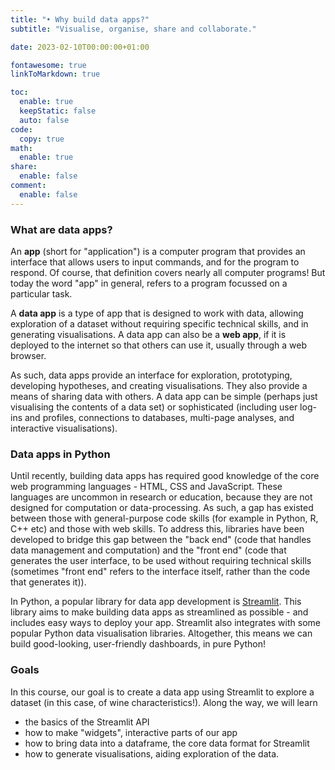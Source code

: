 ```yaml
---
title: "• Why build data apps?"
subtitle: "Visualise, organise, share and collaborate."

date: 2023-02-10T00:00:00+01:00

fontawesome: true
linkToMarkdown: true

toc:
  enable: true
  keepStatic: false
  auto: false
code:
  copy: true
math:
  enable: true
share:
  enable: false
comment:
  enable: false
---
```


### What are data apps?
An **app** (short for "application") is a computer program that provides an interface that allows users to input commands, and for the program to respond. Of course, that definition covers nearly all computer programs! But today the word "app" in general, refers to a program focussed on a particular task.

A **data app** is a type of app that is designed to work with data, allowing exploration of a dataset without requiring specific technical skills, and in generating visualisations. A data app can also be a **web app**, if it is deployed to the internet so that others can use it, usually through a web browser.

As such, data apps provide an interface for exploration, prototyping, developing hypotheses, and creating visualisations. They also provide a means of sharing data with others. A data app can be simple (perhaps just visualising the contents of a data set) or sophisticated (including user log-ins and profiles, connections to databases, multi-page analyses, and interactive visualisations).

### Data apps in Python
Until recently, building data apps has required good knowledge of the core web programming languages - HTML, CSS and JavaScript. These languages are uncommon in research or education, because they are not designed for computation or data-processing. As such, a gap has existed between those with general-purpose code skills (for example in Python, R, C++ etc) and those with web skills. To address this, libraries have been developed to bridge this gap between the "back end" (code that handles data management and computation) and the "front end" (code that generates the user interface, to be used without requiring technical skills (sometimes "front end" refers to the interface itself, rather than the code that generates it)).

In Python, a popular library for data app development is [Streamlit](https://streamlit.io/). This library aims to make building data apps as streamlined as possible - and includes easy ways to deploy your app. Streamlit also integrates with some popular Python data visualisation libraries. Altogether, this means we can build good-looking, user-friendly dashboards, in pure Python!

### Goals
In this course, our goal is to create a data app using Streamlit to explore a dataset (in this case, of wine characteristics!). Along the way, we will learn
- the basics of the Streamlit API
- how to make "widgets", interactive parts of our app
- how to bring data into a dataframe, the core data format for Streamlit
- how to generate visualisations, aiding exploration of the data.




